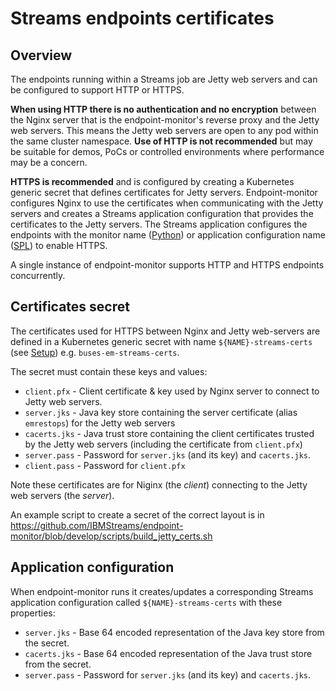 # Streams endpoints certificates

## Overview

The endpoints running within a Streams job are Jetty web servers and can be configured to support HTTP or HTTPS.

**When using HTTP there is no authentication and no encryption** between the Nginx server that is the endpoint-monitor's reverse proxy and the Jetty web servers. This means the Jetty web servers are open to any pod within the same cluster namespace. **Use of HTTP is not recommended** but may be suitable for demos, PoCs or controlled environments where performance may be a concern.

**HTTPS is recommended** and is configured by creating a Kubernetes generic secret that defines certificates for Jetty servers. Endpoint-monitor configures Nginx to use the certificates when communicating with the Jetty servers and creates a Streams application configuration that provides the certificates to the Jetty servers. The Streams application configures the endpoints with the monitor name ([Python](https://github.com/IBMStreams/endpoint-monitor/blob/develop/README.md#python-topology-applications)) or application configuration name ([SPL](https://github.com/IBMStreams/endpoint-monitor/blob/develop/README.md#spl-applications)) to enable HTTPS.

A single instance of endpoint-monitor supports HTTP and HTTPS endpoints concurrently.

## Certificates secret

The certificates used for HTTPS between Nginx and Jetty web-servers are defined in a Kubernetes generic secret with name  `${NAME}-streams-certs` (see [Setup](https://github.com/IBMStreams/endpoint-monitor#setup)) e.g. `buses-em-streams-certs`.

The secret must contain these keys and values:

* `client.pfx` - Client certificate & key used by Nginx server to connect to Jetty web servers.
* `server.jks` - Java key store containing the server certificate (alias `emrestops`) for the Jetty web servers
* `cacerts.jks` - Java trust store containing the client certificates trusted by the Jetty web servers (including the certificate from `client.pfx`) 
* `server.pass` - Password for `server.jks` (and its key) and `cacerts.jks`.
* `client.pass` - Password for `client.pfx`

Note these certificates are for Niginx (the *client*) connecting to the Jetty web servers (the *server*).

An example script to create a secret of the correct layout is in https://github.com/IBMStreams/endpoint-monitor/blob/develop/scripts/build_jetty_certs.sh

## Application configuration

When endpoint-monitor runs it creates/updates a corresponding Streams application configuration called `${NAME}-streams-certs` with these properties:

* `server.jks` - Base 64 encoded representation of the Java key store from the secret.
* `cacerts.jks` - Base 64 encoded representation of the Java trust store from the secret.
* `server.pass` - Password for `server.jks` (and its key) and `cacerts.jks`.
